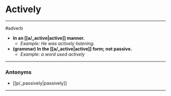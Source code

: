 # Actively
---
#adverb
- **In an [[a/_active|active]] manner.**
	- _Example: He was actively listening._
- **(grammar) In the [[a/_active|active]] form; not passive.**
	- _Example: a word used actively_
---
### Antonyms
- [[p/_passively|passively]]
---
